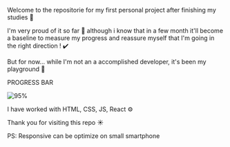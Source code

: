 Welcome to the repositorie for my first personal project after finishing my studies 👋

I'm very proud of it so far 🤗 although i know that in a few month it'll become a baseline to measure my progress and reassure myself that I'm going in the right direction ! ✔️

But for now... while I'm not an a accomplished developer, it's been my playground 🧱

PROGRESS BAR 

![95%](https://progress-bar.dev/95/)

I have worked with HTML, CSS, JS, React ⚙️ 

Thank you for visiting this repo ☀️


PS: Responsive can be optimize on small smartphone 
